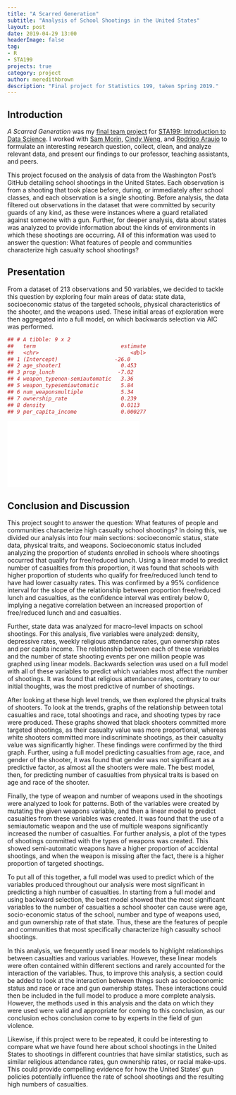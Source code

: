 ```yaml
---
title: "A Scarred Generation"
subtitle: "Analysis of School Shootings in the United States"
layout: post
date: 2019-04-29 13:00
headerImage: false
tag:
- R
- STA199
projects: true
category: project
author: meredithbrown
description: "Final project for Statistics 199, taken Spring 2019."
--- 
```


## Introduction

*A Scarred Generation* was my [final team project](https://www2.stat.duke.edu/courses/Spring19/sta199.001/project/project.html
) for [STA199: Introduction to Data Science](https://www2.stat.duke.edu/courses/Spring19/sta199.001/). I worked with [Sam Morin](https://github.com/morinsb), [Cindy Weng](https://github.com/wengcindy), and [Rodrigo Araujo](https://github.com/RodrigoAra) to formulate an interesting research question, collect, clean, and analyze relevant data, and present our findings to our professor, teaching assistants, and peers.

This project focused on the analysis of data from the Washington Post’s GitHub detailing school shootings in the United States. Each observation is from a shooting that took place before, during, or immediately after school classes, and each observation is a single shooting. Before analysis, the data filtered out observations in the dataset that were committed by security guards of any kind, as these were instances where a guard retaliated against someone with a gun. Further, for deeper analysis, data about states was analyzed to provide information about the kinds of environments in which these shootings are occurring. All of this information was used to answer the question: What features of people and communities characterize high casualty school shootings?

## Presentation

From a dataset of 213 observations and 50 variables, we decided to tackle this question by exploring four main areas of data: state data, socioeconomic status of the targeted schools, physical characteristics of the shooter, and the weapons used. These initial areas of exploration were then aggregated into a full model, on which backwards selection via AIC was performed.

```r
## # A tibble: 9 x 2
##   term                           estimate
##   <chr>                             <dbl>
## 1 (Intercept)                  -26.0     
## 2 age_shooter1                   0.453   
## 3 prop_lunch                    -7.02    
## 4 weapon_typenon-semiautomatic   3.36    
## 5 weapon_typesemiautomatic       5.84    
## 6 num_weaponsmultiple            5.34    
## 7 ownership_rate                 0.239   
## 8 density                        0.0113  
## 9 per_capita_income              0.000277
```

![final-presenation](.../assets/projects/a_scarred_generation/Stat199_Final_Project.pdf)

## Conclusion and Discussion

This project sought to answer the question: What features of people and communities characterize high casualty school shootings? In doing this, we divided our analysis into four main sections: socioeconomic status, state data, physical traits, and weapons. Socioeconomic status included analyzing the proportion of students enrolled in schools where shootings occurred that qualify for free/reduced lunch. Using a linear model to predict number of casualties from this proportion, it was found that schools with higher proportion of students who qualify for free/reduced lunch tend to have had lower casualty rates. This was confirmed by a 95% confidence interval for the slope of the relationship between proportion free/reduced lunch and casualties, as the confidence interval was entirely below 0, implying a negative correlation between an increased proportion of free/reduced lunch and and casualties.

Further, state data was analyzed for macro-level impacts on school shootings. For this analysis, five variables were analyzed: density, depressive rates, weekly religious attendance rates, gun ownership rates and per capita income. The relationship between each of these variables and the number of state shooting events per one million people was graphed using linear models. Backwards selection was used on a full model with all of these variables to predict which variables most affect the number of shootings. It was found that religious attendance rates, contrary to our initial thoughts, was the most predictive of number of shootings.

After looking at these high level trends, we then explored the physical traits of shooters. To look at the trends, graphs of the relationship between total casualties and race, total shootings and race, and shooting types by race were produced. These graphs showed that black shooters committed more targeted shootings, as their casualty value was more proportional, whereas white shooters committed more indiscriminate shootings, as their casualty value was significantly higher. These findings were confirmed by the third graph. Further, using a full model predicting casualties from age, race, and gender of the shooter, it was found that gender was not significant as a predictive factor, as almost all the shooters were male. The best model, then, for predicting number of casualties from physical traits is based on age and race of the shooter.

Finally, the type of weapon and number of weapons used in the shootings were analyzed to look for patterns. Both of the variables were created by mutating the given weapons variable, and then a linear model to predict casualties from these variables was created. It was found that the use of a semiautomatic weapon and the use of multiple weapons significantly increased the number of casualties. For further analysis, a plot of the types of shootings committed with the types of weapons was created. This showed semi-automatic weapons have a higher proportion of accidental shootings, and when the weapon is missing after the fact, there is a higher proportion of targeted shootings.

To put all of this together, a full model was used to predict which of the variables produced throughout our analysis were most significant in predicting a high number of casualties. In starting from a full model and using backward selection, the best model showed that the most significant variables to the number of casualties a school shooter can cause were age, socio-economic status of the school, number and type of weapons used, and gun ownership rate of that state. Thus, these are the features of people and communities that most specifically characterize high casualty school shootings.

In this analysis, we frequently used linear models to highlight relationships between casualties and various variables. However, these linear models were often contained within different sections and rarely accounted for the interaction of the variables. Thus, to improve this analysis, a section could be added to look at the interaction between things such as socioeconomic status and race or race and gun ownership states. These interactions could then be included in the full model to produce a more complete analysis. However, the methods used in this analysis and the data on which they were used were valid and appropriate for coming to this conclusion, as our conclusion echos conclusion come to by experts in the field of gun violence.

Likewise, if this project were to be repeated, it could be interesting to compare what we have found here about school shootings in the United States to shootings in different countries that have similar statistics, such as similar religious attendance rates, gun ownership rates, or racial make-ups. This could provide compelling evidence for how the United States’ gun policies potentially influence the rate of school shootings and the resulting high numbers of casualties.